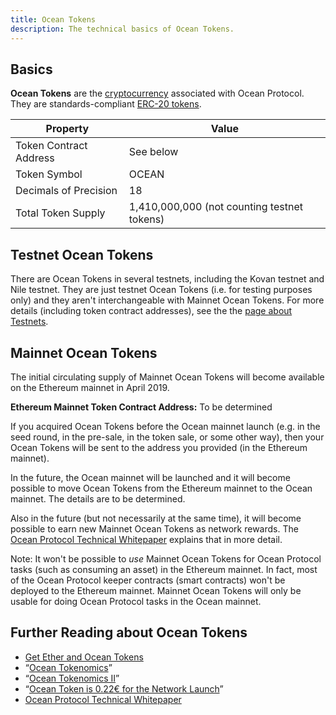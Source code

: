 ```yaml
---
title: Ocean Tokens
description: The technical basics of Ocean Tokens.
---
```


## Basics

**Ocean Tokens** are the [cryptocurrency](https://en.wikipedia.org/wiki/Cryptocurrency) associated with Ocean Protocol. They are standards-compliant [ERC-20 tokens](https://en.wikipedia.org/wiki/ERC-20).

Property               | Value
-----------------------|---------
Token Contract Address | See below
Token Symbol           | OCEAN
Decimals of Precision  | 18
Total Token Supply     | 1,410,000,000 (not counting testnet tokens)

## Testnet Ocean Tokens

There are Ocean Tokens in several testnets, including the Kovan testnet and Nile testnet. They are just testnet Ocean Tokens (i.e. for testing purposes only) and they aren't interchangeable with Mainnet Ocean Tokens. For more details (including token contract addresses), see the the [page about Testnets](/concepts/testnets/).

## Mainnet Ocean Tokens

The initial circulating supply of Mainnet Ocean Tokens will become available on the Ethereum mainnet in April 2019.

**Ethereum Mainnet Token Contract Address:** To be determined

If you acquired Ocean Tokens before the Ocean mainnet launch (e.g. in the seed round, in the pre-sale, in the token sale, or some other way), then your Ocean Tokens will be sent to the address you provided (in the Ethereum mainnet).

In the future, the Ocean mainnet will be launched and it will become possible to move Ocean Tokens from the Ethereum mainnet to the Ocean mainnet. The details are to be determined.

Also in the future (but not necessarily at the same time), it will become possible to earn new Mainnet Ocean Tokens as network rewards. The [Ocean Protocol Technical Whitepaper](https://oceanprotocol.com/tech-whitepaper.pdf) explains that in more detail.

Note: It won't be possible to _use_ Mainnet Ocean Tokens for Ocean Protocol tasks (such as consuming an asset) in the Ethereum mainnet. In fact, most of the Ocean Protocol keeper contracts (smart contracts) won't be deployed to the Ethereum mainnet. Mainnet Ocean Tokens will only be usable for doing Ocean Protocol tasks in the Ocean mainnet.

## Further Reading about Ocean Tokens

- [Get Ether and Ocean Tokens](/tutorials/get-ether-and-ocean-tokens/)
- “[Ocean Tokenomics](https://blog.oceanprotocol.com/ocean-tokenomics-d34f28c480a8)”
- “[Ocean Tokenomics II](https://blog.oceanprotocol.com/https-blog-oceanprotocol-com-ocean-tokenomics-ii-faf05854314b)”
- “[Ocean Token is 0.22€ for the Network Launch](https://blog.oceanprotocol.com/ocean-token-is-0-22-for-the-network-launch-52a8bd6c9379)”
- [Ocean Protocol Technical Whitepaper](https://oceanprotocol.com/tech-whitepaper.pdf)
